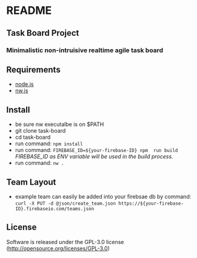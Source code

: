 # README #
## Task Board Project ##
### Minimalistic non-intruisive realtime agile task board ###

## Requirements

*  [node.js](https://nodejs.org)
*  [nw.js](nwjs.io/)

## Install

* be sure nw executalbe is on $PATH
* git clone task-board
* cd task-board
* run command: `npm install`
* run command: `FIREBASE_ID=${your-firebase-ID} npm  run build` *FIREBASE_ID as ENV variable will be used in the build process.*
* run command: `nw .`

## Team Layout

* example team can easily be added into your firebsae db by command: `curl -X PUT -d @json/create_team.json https://${your-firebase-ID}.firebaseio.com/teams.json`

## License

Software is released under the GPL-3.0 license (http://opensource.org/licenses/GPL-3.0)

